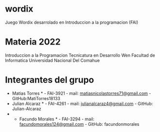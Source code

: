 # wordix
Juego Wordix desarrolado en Introduccion a la programacion (FAI)


# Materia 2022

Introduccion a la Programacion
Tecnicatura en Desarrollo Wen
Facultad de Informatica
Universidad Nacional Del Comahue


# Integrantes del grupo 

* Matias Torres *   - FAI-3921 - mail: matiasnicolastorres71@gmail.com - GitHub:MatiTorres18133
* Julian Alcaraz *   - FAI-4261 - mail: julianalcaraz4@gmail.com - GitHub: Julian-Alcaraz
* * Facundo Morales *   - FAI-3294 - mail: facundomorales124@gmail.com - GitHub: facundonmorales
